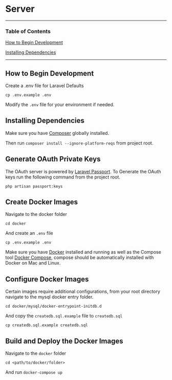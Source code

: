 # Server

-----------
### Table of Contents

[How to Begin Development](#how-to-begin-development)

[Installing Dependencies](#intalling-dependencies)

-----------
## How to Begin Development

Create a .env file for Laravel Defaults

`cp .env.example .env`

Modify the `.env` file for your environment if needed.

## Installing Dependencies

Make sure you have [Composer](https://getcomposer.org/) globally installed.

Then run `composer install --ignore-platform-reqs` from project root.

## Generate OAuth Private Keys

The OAuth server is powered by [Laravel Passport](https://laravel.com/docs/5.6/passport). 
To Generate the OAuth keys run the following command from the project root.

`php artisan passport:keys`


## Create Docker Images

Navigate to the docker folder

`cd docker`

And create an `.env` file

`cp .env.example .env`

Make sure you have [Docker](https://getcomposer.org/) installed and running as well as the
Compose tool [Docker Compose](https://docs.docker.com/compose/), compose should be automatically
installed with Docker on Mac and Linux.

## Configure Docker Images

Certain images require additional configurations, from your root directory navigate to the mysql docker entry folder.

`cd docker/mysql/docker-entrypoint-initdb.d`

And copy the `createdb.sql.example` file to `createdb.sql`

`cp createdb.sql.example createdb.sql`

## Build and Deploy the Docker Images

Navigate to the `docker` folder

`cd <path/to/docker/folder>`

And run `docker-compose up`